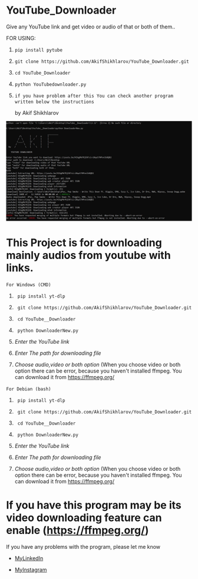 # YouTube_Downloader
Give any YouTube link and get video or audio of that or both of them..





  FOR USING:

1)     pip install pytube
2)     git clone https://github.com/AkifShikhlarov/YouTube_Downloader.git
3)     cd YouTube_Downloader
4)     python YouTubedownloader.py
5)     if you have problem after this You can check another program written below the instructions


   by Akif Shikhlarov




![Project Logo](./downloader.jpg)







# This Project is for downloading mainly audios from youtube with links.

`For Windows (CMD)`
1)      pip install yt-dlp

2)      git clone https://github.com/AkifShikhlarov/YouTube_Downloader.git
    
3)      cd YouTube__Downloader

4)      python DownloaderNew.py

5)    _Enter the YouTube link_

6) _Enter The path for downloading file_

7) _Choose audio,video or both option_ (When you choose video or both option there can be error, because you haven't installed ffmpeg. You can download it from https://ffmpeg.org/


`For Debian (bash)`
1)      pip install yt-dlp

2)      git clone https://github.com/AkifShikhlarov/YouTube_Downloader.git

3)      cd YouTube__Downloader

4)      python DownloaderNew.py

5)  _Enter the YouTube link_

6)  _Enter The path for downloading file_

7)  _Choose audio,video or both option_ (When you choose video or both option there can be error, because you haven't installed ffmpeg. You can download it from https://ffmpeg.org/



# If you have this program may be its video downloading feature can enable (https://ffmpeg.org/)



If you have any problems with the program, please let me know


- [MyLinkedIn](https://www.linkedin.com/in/akif-shikhlarov)


- [MyInstagram](https://www.instagram.com/akif._19)
